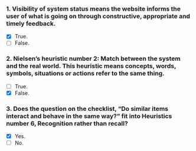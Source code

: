 ### 1. Visibility of system status means the website informs the user of what is going on through constructive, appropriate and timely feedback.

- [x] True.
- [ ] False.

### 2. Nielsen’s heuristic number 2: Match between the system and the real world. This heuristic means concepts, words, symbols, situations or actions refer to the same thing.

- [ ] True.
- [x] False.

### 3. Does the question on the checklist, “Do similar items interact and behave in the same way?” fit into Heuristics number 6, Recognition rather than recall?

- [x] Yes.
- [ ] No.
